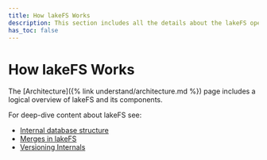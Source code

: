 ```yaml
---
title: How lakeFS Works
description: This section includes all the details about the lakeFS open source project.
has_toc: false
---
```


# How lakeFS Works

The [Architecture]({% link understand/architecture.md %}) page includes a logical overview of lakeFS and its components. 

For deep-dive content about lakeFS see: 

* [Internal database structure](./kv.md)
* [Merges in lakeFS](./merge.md)
* [Versioning Internals](./versioning-internals.md)
